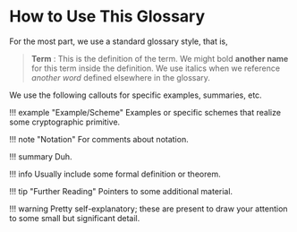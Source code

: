 # How to Use This Glossary

For the most part, we use a standard glossary style, that is,

> **Term**
> : This is the definition of the term. We might bold **another name** for this term inside the definition. We use italics when we reference _another word_ defined elsewhere in the glossary.

We use the following callouts for specific examples, summaries, etc.

!!! example "Example/Scheme"
    Examples or specific schemes that realize some cryptographic primitive.

!!! note "Notation"
    For comments about notation.

!!! summary
    Duh.

!!! info
    Usually include some formal definition or theorem.

!!! tip "Further Reading"
    Pointers to some additional material.

!!! warning
    Pretty self-explanatory; these are present to draw your attention to some small but significant detail.